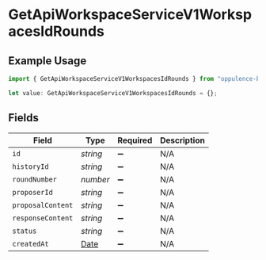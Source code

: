 # GetApiWorkspaceServiceV1WorkspacesIdRounds

## Example Usage

```typescript
import { GetApiWorkspaceServiceV1WorkspacesIdRounds } from "oppulence-backend-sdk/models/operations";

let value: GetApiWorkspaceServiceV1WorkspacesIdRounds = {};
```

## Fields

| Field                                                                                         | Type                                                                                          | Required                                                                                      | Description                                                                                   |
| --------------------------------------------------------------------------------------------- | --------------------------------------------------------------------------------------------- | --------------------------------------------------------------------------------------------- | --------------------------------------------------------------------------------------------- |
| `id`                                                                                          | *string*                                                                                      | :heavy_minus_sign:                                                                            | N/A                                                                                           |
| `historyId`                                                                                   | *string*                                                                                      | :heavy_minus_sign:                                                                            | N/A                                                                                           |
| `roundNumber`                                                                                 | *number*                                                                                      | :heavy_minus_sign:                                                                            | N/A                                                                                           |
| `proposerId`                                                                                  | *string*                                                                                      | :heavy_minus_sign:                                                                            | N/A                                                                                           |
| `proposalContent`                                                                             | *string*                                                                                      | :heavy_minus_sign:                                                                            | N/A                                                                                           |
| `responseContent`                                                                             | *string*                                                                                      | :heavy_minus_sign:                                                                            | N/A                                                                                           |
| `status`                                                                                      | *string*                                                                                      | :heavy_minus_sign:                                                                            | N/A                                                                                           |
| `createdAt`                                                                                   | [Date](https://developer.mozilla.org/en-US/docs/Web/JavaScript/Reference/Global_Objects/Date) | :heavy_minus_sign:                                                                            | N/A                                                                                           |